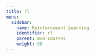 ```yaml
---
title: rl
menu:
  sidebar:
    name: Reinforcement Learning
    identifier: rl
    parent: mva-courses
    weight: 60
---
```

